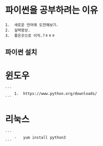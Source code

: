 

#   파이썬을 공부하려는 이유
```
1.  새로운 언어에 도전해보기.
2.  실력향상.
3.  좋은곳으로 이직.?ㅎㅎㅎ
```


##   파이썬 설치

#   윈도우 
    ```
        1.  https://www.python.org/downloads/
    ```
#   리눅스
    ```
        -   yum install python3
    ```